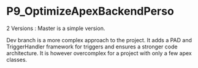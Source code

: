 # P9_OptimizeApexBackendPerso

2 Versions : Master is a simple version.

Dev branch is a more complex approach to the project. It adds a PAD and TriggerHandler framework for triggers and ensures a stronger code architecture. It is however overcomplex for a project with only a few apex classes.
